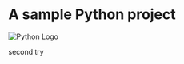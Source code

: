 # A sample Python project

![Python Logo](https://www.python.org/static/community_logos/python-logo.png "Sample inline image")

second try
